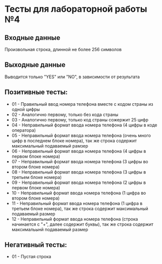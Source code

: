 # Тесты для лабораторной работы №4

## Входные данные 
Произвольная строка, длинной не более 256 символов

## Выходные данные 
Выводится только "YES" или "NO", в зависимости от результата

## Позитивные тесты:
- 01 - Правильный ввод номера телефона вместе с кодом страны из одной цифры
- 02 - Аналогично первому, только без кода страны
- 03 - Аналогично первому, только код страны сожержит 25 цифр
- 04 - Неправильный формат ввода номера телефона (4 цифры в коде оператора)
- 05 - Неправильный формат ввода номера телефона (очень много цифр в последнем блоке номера), так же строка содержит максимальный подаваемый рамзер
- 06 - Неправильный формат ввода номера телефона (4 цифры в первом блоке номера)
- 07 - Неправильный формат ввода номера телефона (3 цифры во втором блоке номера)
- 08 - Неправильный формат ввода номера телефона (3 цифры в третьем блоке номера)
- 09 - Неправильный формат ввода номера телефона (2 цифры в первом блоке номера)
- 10 - Неправильный формат ввода номера телефона (1 цифра во втором блоке номера)
- 11 - Неправильный формат ввода номера телефона (1 цифра в третьем блоке номера), так же строка содержит максимальный подаваемый размер
- 12 - Неправильный формат ввода номера телефона (строка начинается с "+", далее содержит буквы), так же строка содержит максимальынй подаваемый размер

## Негативный тесты:
- 01 - Пустая строка